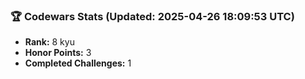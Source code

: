 ### 🏆 Codewars Stats (Updated: 2025-04-26 18:09:53 UTC)

- **Rank:** 8 kyu
- **Honor Points:** 3
- **Completed Challenges:** 1
